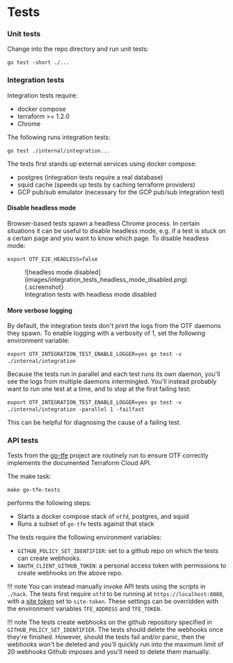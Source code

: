 # Tests

### Unit tests

Change into the repo directory and run unit tests:

```
go test -short ./...
```

### Integration tests

Integration tests require:

* docker compose
* terraform >= 1.2.0
* Chrome

The following runs integration tests:

```
go test ./internal/integration...
```

The tests first stands up external services using docker compose:

* postgres (integration tests require a real database)
* squid cache (speeds up tests by caching terraform providers)
* GCP pub/sub emulator (necessary for the GCP pub/sub integration test)

#### Disable headless mode

Browser-based tests spawn a headless Chrome process. In certain situations it
can be useful to disable headless mode, e.g. if a test is stuck on a certain
page and you want to know which page. To disable headless mode:

```
export OTF_E2E_HEADLESS=false
```

<figure markdown>
![headless mode disabled](images/integration_tests_headless_mode_disabled.png){.screenshot}
<figcaption>Integration tests with headless mode disabled</figcaption>
</figure>

#### More verbose logging

By default, the integration tests don't print the logs from the OTF daemons they spawn. To enable logging with a verbosity of 1, set the following environment variable:

```
export OTF_INTEGRATION_TEST_ENABLE_LOGGER=yes go test -v ./internal/integration
```

Because the tests run in parallel and each test runs its own daemon, you'll see the logs from multiple daemons intermingled. You'll instead probably want to run one test at a time, and to stop at the first failing test:

```
export OTF_INTEGRATION_TEST_ENABLE_LOGGER=yes go test -v ./internal/integration -parallel 1 -failfast
```

This can be helpful for diagnosing the cause of a failing test.

### API tests

Tests from the [go-tfe](https://github.com/hashicorp/go-tfe) project are routinely run to ensure OTF correctly implements the documented Terraform Cloud API.

The make task:

```
make go-tfe-tests
```

performs the following steps:

* Starts a docker compose stack of `otfd`, postgres, and squid
* Runs a subset of `go-tfe` tests against that stack

The tests require the following environment variables:

* `GITHUB_POLICY_SET_IDENTIFIER`: set to a github repo on which the tests can create webhooks.
* `OAUTH_CLIENT_GITHUB_TOKEN`: a personal access token with permissions to create webhooks on the above repo.

!!! note
    You can instead manually invoke API tests using the scripts in `./hack`. The tests first require `otfd` to be running at `https://localhost:8080`, with a [site token](../config/flags/#-site-token) set to `site-token`. These settings can be overridden with the environment variables `TFE_ADDRESS` and `TFE_TOKEN`.

!!! note
    The tests create webhooks on the github repository specified in `GITHUB_POLICY_SET_IDENTIFIER`. The tests should delete the webhooks once they're finished. However, should the tests fail and/or panic, then the webhooks won't be deleted and you'll quickly run into the maximum limit of 20 webhooks Github imposes and you'll need to delete them manually.
